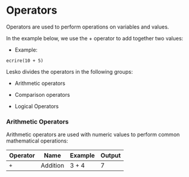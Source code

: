 # Operators

Operators are used to perform operations on variables and values.

In the example below, we use the + operator to add together two values:

* Example:

```
ecrire(10 + 5)
```

Lesko divides the operators in the following groups:

* Arithmetic operators

* Comparison operators

* Logical Operators

### Arithmetic Operators

Arithmetic operators are used with numeric values to perform common mathematical operations:

Operator | Name     | Example | Output
---------|----------|---------|-------
 `+`     | Addition | 3 + 4   | 7
